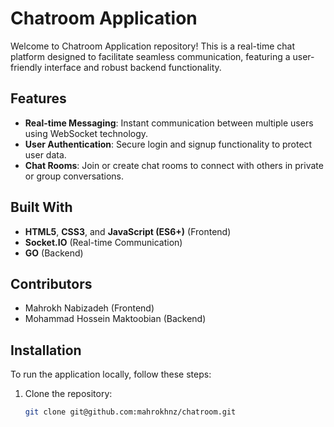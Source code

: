 # Chatroom Application

Welcome to Chatroom Application repository! This is a real-time chat platform designed to facilitate seamless communication, featuring a user-friendly interface and robust backend functionality.

## Features

- **Real-time Messaging**: Instant communication between multiple users using WebSocket technology.
- **User Authentication**: Secure login and signup functionality to protect user data.
- **Chat Rooms**: Join or create chat rooms to connect with others in private or group conversations.

## Built With

- **HTML5**, **CSS3**, and **JavaScript (ES6+)** (Frontend)
- **Socket.IO** (Real-time Communication)
- **GO** (Backend)

## Contributors

- Mahrokh Nabizadeh (Frontend)
- Mohammad Hossein Maktoobian (Backend)

## Installation

To run the application locally, follow these steps:

1. Clone the repository:
   ```bash
   git clone git@github.com:mahrokhnz/chatroom.git

